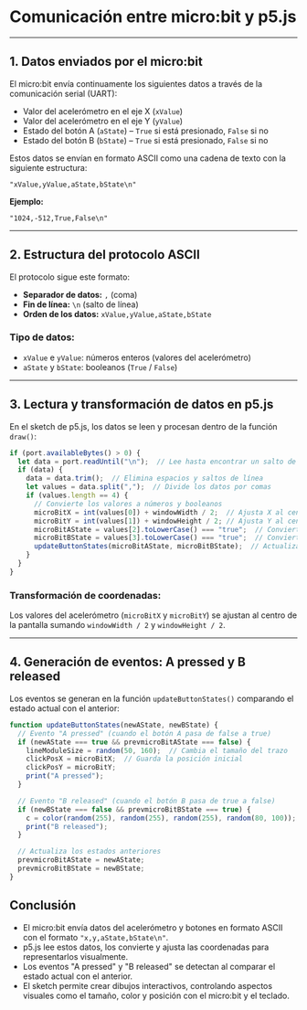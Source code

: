 # Comunicación entre micro:bit y p5.js

---

## 1. Datos enviados por el micro:bit

El micro:bit envía continuamente los siguientes datos a través de la comunicación serial (UART):

- Valor del acelerómetro en el eje X (`xValue`)
- Valor del acelerómetro en el eje Y (`yValue`)
- Estado del botón A (`aState`) – `True` si está presionado, `False` si no
- Estado del botón B (`bState`) – `True` si está presionado, `False` si no

Estos datos se envían en formato ASCII como una cadena de texto con la siguiente estructura:

```
"xValue,yValue,aState,bState\n"
```

**Ejemplo:**

```
"1024,-512,True,False\n"
```

---

## 2. Estructura del protocolo ASCII

El protocolo sigue este formato:

- **Separador de datos:** `,` (coma)
- **Fin de línea:** `\n` (salto de línea)
- **Orden de los datos:** `xValue,yValue,aState,bState`

### Tipo de datos:

- `xValue` e `yValue`: números enteros (valores del acelerómetro)
- `aState` y `bState`: booleanos (`True` / `False`)

---

## 3. Lectura y transformación de datos en p5.js

En el sketch de p5.js, los datos se leen y procesan dentro de la función `draw()`:

```javascript
if (port.availableBytes() > 0) {
  let data = port.readUntil("\n");  // Lee hasta encontrar un salto de línea
  if (data) {
    data = data.trim();  // Elimina espacios y saltos de línea
    let values = data.split(",");  // Divide los datos por comas
    if (values.length == 4) {
      // Convierte los valores a números y booleanos
      microBitX = int(values[0]) + windowWidth / 2;  // Ajusta X al centro de la pantalla
      microBitY = int(values[1]) + windowHeight / 2; // Ajusta Y al centro de la pantalla
      microBitAState = values[2].toLowerCase() === "true";  // Convierte a booleano
      microBitBState = values[3].toLowerCase() === "true";  // Convierte a booleano
      updateButtonStates(microBitAState, microBitBState);  // Actualiza estados de botones
    }
  }
}
```

### Transformación de coordenadas:

Los valores del acelerómetro (`microBitX` y `microBitY`) se ajustan al centro de la pantalla sumando `windowWidth / 2` y `windowHeight / 2`.

---

## 4. Generación de eventos: A pressed y B released

Los eventos se generan en la función `updateButtonStates()` comparando el estado actual con el anterior:

```js
function updateButtonStates(newAState, newBState) {
  // Evento "A pressed" (cuando el botón A pasa de false a true)
  if (newAState === true && prevmicroBitAState === false) {
    lineModuleSize = random(50, 160);  // Cambia el tamaño del trazo
    clickPosX = microBitX;  // Guarda la posición inicial
    clickPosY = microBitY;
    print("A pressed");
  }

  // Evento "B released" (cuando el botón B pasa de true a false)
  if (newBState === false && prevmicroBitBState === true) {
    c = color(random(255), random(255), random(255), random(80, 100));  // Cambia el color
    print("B released");
  }

  // Actualiza los estados anteriores
  prevmicroBitAState = newAState;
  prevmicroBitBState = newBState;
}
```

## Conclusión

- El micro:bit envía datos del acelerómetro y botones en formato ASCII con el formato `"x,y,aState,bState\n"`.
- p5.js lee estos datos, los convierte y ajusta las coordenadas para representarlos visualmente.
- Los eventos "A pressed" y "B released" se detectan al comparar el estado actual con el anterior.
- El sketch permite crear dibujos interactivos, controlando aspectos visuales como el tamaño, color y posición con el micro:bit y el teclado.
